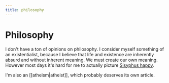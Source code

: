 ```yaml
---
title: philosophy
---
```

# Philosophy
I don't have a ton of opinions on philosophy. I consider myself something of an existentialist, because I believe that life and existence are inherently absurd and without inherent meaning. We must create our own meaning. However most days it's hard for me to actually picture [Sisyphus happy](https://en.wikipedia.org/wiki/The_Myth_of_Sisyphus).

I'm also an [[atheism|atheist]], which probably deserves its own article.